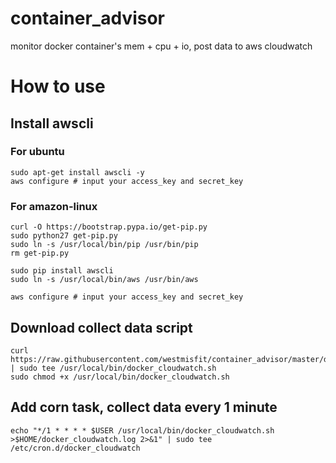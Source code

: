 # container_advisor

monitor docker container's mem + cpu + io, post data to aws cloudwatch


# How to use

## Install awscli

### For ubuntu

```shell
sudo apt-get install awscli -y
aws configure # input your access_key and secret_key
```

### For amazon-linux

```shell
curl -O https://bootstrap.pypa.io/get-pip.py
sudo python27 get-pip.py
sudo ln -s /usr/local/bin/pip /usr/bin/pip
rm get-pip.py

sudo pip install awscli
sudo ln -s /usr/local/bin/aws /usr/bin/aws

aws configure # input your access_key and secret_key
```


## Download collect data script
```shell
curl https://raw.githubusercontent.com/westmisfit/container_advisor/master/docker_cloudwatch.sh | sudo tee /usr/local/bin/docker_cloudwatch.sh
sudo chmod +x /usr/local/bin/docker_cloudwatch.sh
```

## Add corn task, collect data every 1 minute
```shell
echo "*/1 * * * * $USER /usr/local/bin/docker_cloudwatch.sh >$HOME/docker_cloudwatch.log 2>&1" | sudo tee /etc/cron.d/docker_cloudwatch
```
